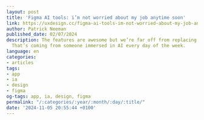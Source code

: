 ```yaml
---
layout: post
title: 'Figma AI tools: i’m not worried about my job anytime soon'
link: https://uxdesign.cc/figma-ai-tools-im-not-worried-about-my-job-anytime-soon-fbec0ed1cdee
author: Patrick Neeman
published_date: 02/07/2024
description: The features are awesome but we’re far off from replacing designers.
  That’s coming from someone immersed in AI every day of the week.
language: en
categories:
- articles
tags:
- app
- ia
- design
- figma
og-tags: app, ia, design, figma
permalink: "/:categories/:year/:month/:day/:title/"
date: '2024-11-05 20:55:44 +0100'
---
```

